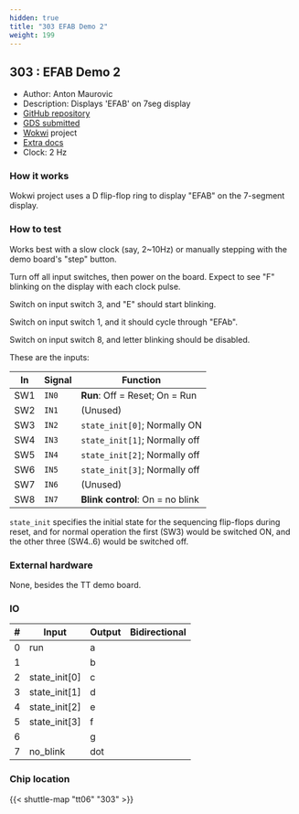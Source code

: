 ```yaml
---
hidden: true
title: "303 EFAB Demo 2"
weight: 199
---
```


## 303 : EFAB Demo 2

* Author: Anton Maurovic
* Description: Displays 'EFAB' on 7seg display
* [GitHub repository](https://github.com/amm-efab/tt_efab_demo)
* [GDS submitted](https://github.com/amm-efab/tt_efab_demo/actions/runs/8679702196)
* [Wokwi](https://wokwi.com/projects/395142547244224513) project
* [Extra docs](None)
* Clock: 2 Hz

<!---

This file is used to generate your project datasheet. Please fill in the information below and delete any unused
sections.

You can also include images in this folder and reference them in the markdown. Each image must be less than
512 kb in size, and the combined size of all images must be less than 1 MB.
-->


### How it works

Wokwi project uses a D flip-flop ring to display "EFAB" on the 7-segment display.

### How to test

Works best with a slow clock (say, 2~10Hz) or manually stepping with the demo board's "step" button.

Turn off all input switches, then power on the board. Expect to see "F" blinking on the display with each clock pulse.

Switch on input switch 3, and "E" should start blinking.

Switch on input switch 1, and it should cycle through "EFAb".

Switch on input switch 8, and letter blinking should be disabled.

These are the inputs:

| In  | Signal | Function                           |
|-----|--------|------------------------------------|
| SW1 | `IN0`  | **Run**: Off = Reset; On = Run     |
| SW2 | `IN1`  | (Unused)                           |
| SW3 | `IN2`  | `state_init[0]`; Normally ON       |
| SW4 | `IN3`  | `state_init[1]`; Normally off      |
| SW5 | `IN4`  | `state_init[2]`; Normally off      |
| SW6 | `IN5`  | `state_init[3]`; Normally off      |
| SW7 | `IN6`  | (Unused)                           |
| SW8 | `IN7`  | **Blink control**: On = no blink   |

`state_init` specifies the initial state for the sequencing
flip-flops during reset, and for normal operation the first (SW3)
would be switched ON, and the other three (SW4..6) would be
switched off.

### External hardware

None, besides the TT demo board.


### IO

| # | Input          | Output         | Bidirectional   |
| - | -------------- | -------------- | --------------- |
| 0 | run | a |  |
| 1 |  | b |  |
| 2 | state_init[0] | c |  |
| 3 | state_init[1] | d |  |
| 4 | state_init[2] | e |  |
| 5 | state_init[3] | f |  |
| 6 |  | g |  |
| 7 | no_blink | dot |  |

### Chip location

{{< shuttle-map "tt06" "303" >}}
